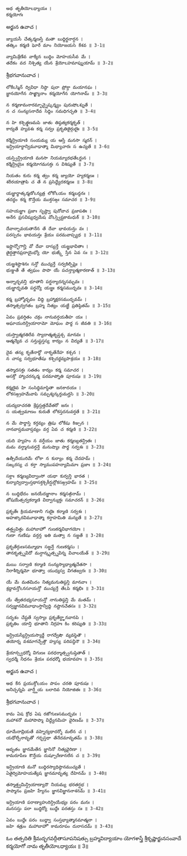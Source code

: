 	అథ తృతీయోఽధ్యాయః ।
	కర్మయోగః

అర్జున ఉవాచ ।

	జ్యాయసీ చేత్కర్మణస్తే మతా బుద్ధిర్జనార్దన ।
	తత్కిం కర్మణి ఘోరే మాం నియోజయసి కేశవ ॥ 3-1॥

	వ్యామిశ్రేణేవ వాక్యేన బుద్ధిం మోహయసీవ మే ।
	తదేకం వద నిశ్చిత్య యేన శ్రేయోఽహమాప్నుయామ్ ॥ 3-2॥

శ్రీభగవానువాచ ।

	లోకేఽస్మిన్ ద్వివిధా నిష్ఠా పురా ప్రోక్తా మయానఘ ।
	జ్ఞానయోగేన సాఙ్ఖ్యానాం కర్మయోగేన యోగినామ్ ॥ 3-3॥

	న కర్మణామనారమ్భాన్నైష్కర్మ్యం పురుషోఽశ్నుతే ।
	న చ సంన్యసనాదేవ సిద్ధిం సమధిగచ్ఛతి ॥ 3-4॥

	న హి కశ్చిత్క్షణమపి జాతు తిష్ఠత్యకర్మకృత్ ।
	కార్యతే హ్యవశః కర్మ సర్వః ప్రకృతిజైర్గుణైః ॥ 3-5॥

	కర్మేన్ద్రియాణి సంయమ్య య ఆస్తే మనసా స్మరన్ ।
	ఇన్ద్రియార్థాన్విమూఢాత్మా మిథ్యాచారః స ఉచ్యతే ॥ 3-6॥

	యస్త్విన్ద్రియాణి మనసా నియమ్యారభతేఽర్జున ।
	కర్మేన్ద్రియైః కర్మయోగమసక్తః స విశిష్యతే ॥ 3-7॥

	నియతం కురు కర్మ త్వం కర్మ జ్యాయో హ్యకర్మణః ।
	శరీరయాత్రాపి చ తే న ప్రసిద్ధ్యేదకర్మణః ॥ 3-8॥

	యజ్ఞార్థాత్కర్మణోఽన్యత్ర లోకోఽయం కర్మబన్ధనః ।
	తదర్థం కర్మ కౌన్తేయ ముక్తసఙ్గః సమాచర ॥ 3-9॥

	సహయజ్ఞాః ప్రజాః సృష్ట్వా పురోవాచ ప్రజాపతిః ।
	అనేన ప్రసవిష్యధ్వమేష వోఽస్త్విష్టకామధుక్ ॥ 3-10॥

	దేవాన్భావయతానేన తే దేవా భావయన్తు వః ।
	పరస్పరం భావయన్తః శ్రేయః పరమవాప్స్యథ ॥ 3-11॥

	ఇష్టాన్భోగాన్హి వో దేవా దాస్యన్తే యజ్ఞభావితాః ।
	తైర్దత్తానప్రదాయైభ్యో యో భుఙ్క్తే స్తేన ఏవ సః ॥ 3-12॥

	యజ్ఞశిష్టాశినః సన్తో ముచ్యన్తే సర్వకిల్బిషైః ।
	భుఞ్జతే తే త్వఘం పాపా యే పచన్త్యాత్మకారణాత్ ॥ 3-13॥

	అన్నాద్భవన్తి భూతాని పర్జన్యాదన్నసమ్భవః ।
	యజ్ఞాద్భవతి పర్జన్యో యజ్ఞః కర్మసముద్భవః ॥ 3-14॥

	కర్మ బ్రహ్మోద్భవం విద్ధి బ్రహ్మాక్షరసముద్భవమ్ ।
	తస్మాత్సర్వగతం బ్రహ్మ నిత్యం యజ్ఞే ప్రతిష్ఠితమ్ ॥ 3-15॥

	ఏవం ప్రవర్తితం చక్రం నానువర్తయతీహ యః ।
	అఘాయురిన్ద్రియారామో మోఘం పార్థ స జీవతి ॥ 3-16॥

	యస్త్వాత్మరతిరేవ స్యాదాత్మతృప్తశ్చ మానవః ।
	ఆత్మన్యేవ చ సన్తుష్టస్తస్య కార్యం న విద్యతే ॥ 3-17॥

	నైవ తస్య కృతేనార్థో నాకృతేనేహ కశ్చన ।
	న చాస్య సర్వభూతేషు కశ్చిదర్థవ్యపాశ్రయః ॥ 3-18॥

	తస్మాదసక్తః సతతం కార్యం కర్మ సమాచర ।
	అసక్తో హ్యాచరన్కర్మ పరమాప్నోతి పూరుషః ॥ 3-19॥

	కర్మణైవ హి సంసిద్ధిమాస్థితా జనకాదయః ।
	లోకసఙ్గ్రహమేవాపి సమ్పశ్యన్కర్తుమర్హసి ॥ 3-20॥

	యద్యదాచరతి శ్రేష్ఠస్తత్తదేవేతరో జనః ।
	స యత్ప్రమాణం కురుతే లోకస్తదనువర్తతే ॥ 3-21॥

	న మే పార్థాస్తి కర్తవ్యం త్రిషు లోకేషు కిఞ్చన ।
	నానవాప్తమవాప్తవ్యం వర్త ఏవ చ కర్మణి ॥ 3-22॥

	యది హ్యహం న వర్తేయం జాతు కర్మణ్యతన్ద్రితః ।
	మమ వర్త్మానువర్తన్తే మనుష్యాః పార్థ సర్వశః ॥ 3-23॥

	ఉత్సీదేయురిమే లోకా న కుర్యాం కర్మ చేదహమ్ ।
	సఙ్కరస్య చ కర్తా స్యాముపహన్యామిమాః ప్రజాః ॥ 3-24॥

	సక్తాః కర్మణ్యవిద్వాంసో యథా కుర్వన్తి భారత ।
	కుర్యాద్విద్వాంస్తథాసక్తశ్చికీర్షుర్లోకసఙ్గ్రహమ్ ॥ 3-25॥

	న బుద్ధిభేదం జనయేదజ్ఞానాం కర్మసఙ్గినామ్ ।
	జోషయేత్సర్వకర్మాణి విద్వాన్యుక్తః సమాచరన్ ॥ 3-26॥

	ప్రకృతేః క్రియమాణాని గుణైః కర్మాణి సర్వశః ।
	అహఙ్కారవిమూఢాత్మా కర్తాహమితి మన్యతే ॥ 3-27॥

	తత్త్వవిత్తు మహాబాహో గుణకర్మవిభాగయోః ।
	గుణా గుణేషు వర్తన్త ఇతి మత్వా న సజ్జతే ॥ 3-28॥

	ప్రకృతేర్గుణసమ్మూఢాః సజ్జన్తే గుణకర్మసు ।
	తానకృత్స్నవిదో మన్దాన్కృత్స్నవిన్న విచాలయేత్ ॥ 3-29॥

	మయి సర్వాణి కర్మాణి సంన్యస్యాధ్యాత్మచేతసా ।
	నిరాశీర్నిర్మమో భూత్వా యుధ్యస్వ విగతజ్వరః ॥ 3-30॥

	యే మే మతమిదం నిత్యమనుతిష్ఠన్తి మానవాః ।
	శ్రద్ధావన్తోఽనసూయన్తో ముచ్యన్తే తేఽపి కర్మభిః ॥ 3-31॥

	యే త్వేతదభ్యసూయన్తో నానుతిష్ఠన్తి మే మతమ్ ।
	సర్వజ్ఞానవిమూఢాంస్తాన్విద్ధి నష్టానచేతసః ॥ 3-32॥

	సదృశం చేష్టతే స్వస్యాః ప్రకృతేర్జ్ఞానవానపి ।
	ప్రకృతిం యాన్తి భూతాని నిగ్రహః కిం కరిష్యతి ॥ 3-33॥

	ఇన్ద్రియస్యేన్ద్రియస్యార్థే రాగద్వేషౌ వ్యవస్థితౌ ।
	తయోర్న వశమాగచ్ఛేత్తౌ హ్యస్య పరిపన్థినౌ ॥ 3-34॥

	శ్రేయాన్స్వధర్మో విగుణః పరధర్మాత్స్వనుష్ఠితాత్ ।
	స్వధర్మే నిధనం శ్రేయః పరధర్మో భయావహః ॥ 3-35॥

అర్జున ఉవాచ ।

	అథ కేన ప్రయుక్తోఽయం పాపం చరతి పూరుషః ।
	అనిచ్ఛన్నపి వార్ష్ణేయ బలాదివ నియోజితః ॥ 3-36॥

శ్రీభగవానువాచ ।

	కామ ఏష క్రోధ ఏష రజోగుణసముద్భవః ।
	మహాశనో మహాపాప్మా విద్ధ్యేనమిహ వైరిణమ్ ॥ 3-37॥

	ధూమేనావ్రియతే వహ్నిర్యథాదర్శో మలేన చ ।
	యథోల్బేనావృతో గర్భస్తథా తేనేదమావృతమ్ ॥ 3-38॥

	ఆవృతం జ్ఞానమేతేన జ్ఞానినో నిత్యవైరిణా ।
	కామరూపేణ కౌన్తేయ దుష్పూరేణానలేన చ ॥ 3-39॥

	ఇన్ద్రియాణి మనో బుద్ధిరస్యాధిష్ఠానముచ్యతే ।
	ఏతైర్విమోహయత్యేష జ్ఞానమావృత్య దేహినమ్ ॥ 3-40॥

	తస్మాత్త్వమిన్ద్రియాణ్యాదౌ నియమ్య భరతర్షభ ।
	పాప్మానం ప్రజహి హ్యేనం జ్ఞానవిజ్ఞాననాశనమ్ ॥ 3-41॥

	ఇన్ద్రియాణి పరాణ్యాహురిన్ద్రియేభ్యః పరం మనః ।
	మనసస్తు పరా బుద్ధిర్యో బుద్ధేః పరతస్తు సః ॥ 3-42॥

	ఏవం బుద్ధేః పరం బుద్ధ్వా సంస్తభ్యాత్మానమాత్మనా ।
	జహి శత్రుం మహాబాహో కామరూపం దురాసదమ్ ॥ 3-43॥

ఓం తత్సదితి శ్రీమద్భగవద్గీతాసూపనిషత్సు
బ్రహ్మవిద్యాయాం యోగశాస్త్రే శ్రీకృష్ణార్జునసంవాదే
కర్మయోగో నామ తృతీయోఽధ్యాయః ॥ 3॥
